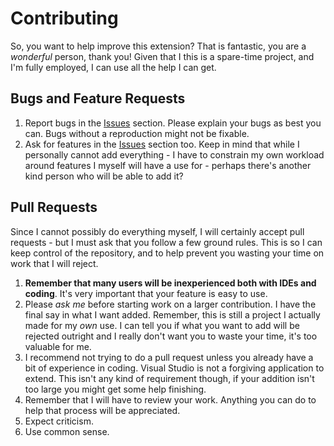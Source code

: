 # Contributing

So, you want to help improve this extension? That is fantastic, you are a _wonderful_ person, thank you! Given that I this is a
spare-time project, and I'm fully employed, I can use all the help I can get.

## Bugs and Feature Requests
1. Report bugs in the [Issues](https://github.com/malware-dev/MDK-SE/issues) section. Please explain your bugs as best you can. Bugs 
   without a reproduction might not be fixable. 
2. Ask for features in the [Issues](https://github.com/malware-dev/MDK-SE/issues) section too. Keep in mind that while I personally 
   cannot add everything - I have to constrain
   my own workload around features I myself will have a use for - perhaps there's another kind person who will be able to add it?

## Pull Requests
Since I cannot possibly do everything myself, I will certainly accept pull requests - but I must ask that you follow a few ground 
rules. This is so I can keep control of the repository, and to help prevent you wasting your time on work that I will reject.

1. **Remember that many users will be inexperienced both with IDEs and coding**. It's very important that your feature is easy
   to use.
2. Please _ask me_ before starting work on a larger contribution. I have the final say in what I want added. Remember, this is 
   still a project I actually made for my _own_ use. I can tell you if what you want to add will be rejected outright and I really 
   don't want you to waste your time, it's too valuable for me.
3. I recommend not trying to do a pull request unless you already have a bit of experience in coding. Visual Studio is not a forgiving
   application to extend. This isn't any kind of requirement though, if your addition isn't too large you might get some help finishing.
4. Remember that I will have to review your work. Anything you can do to help that process will be appreciated.
5. Expect criticism.
6. Use common sense.
